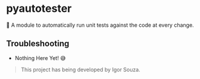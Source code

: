 # pyautotester

:partying_face: A module to automatically run unit tests against the code at every change.

## Troubleshooting

- Nothing Here Yet! :sweat_smile:

> This project has being developed by Igor Souza.
